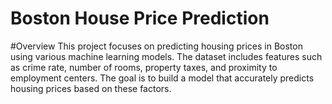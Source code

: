 # Boston House Price Prediction
#Overview
This project focuses on predicting housing prices in Boston using various machine learning models. The dataset includes features such as crime rate, number of rooms, property taxes, and proximity to employment centers. The goal is to build a model that accurately predicts housing prices based on these factors.
